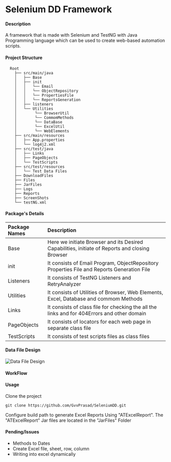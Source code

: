 # Selenium DD Framework

#### Description
A framework that is made with Selenium and TestNG with Java Programming language which can be used to create web-based automation scripts.<br>

#### Project Structure
```
  Root
    ├── src/main/java
    │	├── Base
    │	├── init
    │	│	└── Email
    │	│	└── ObjectRepository
    │	│	└── PropertiesFile
    │	│	└── ReportsGeneration
    │	├── listeners
    │	└── Utilities
    │		 └── BrowserUtil
    │		 └── CommomMethods
    │		 └── DataBase
    │		 └── ExcelUtil
    │		 └── WebElements
    ├── src/main/resources
    │	├── App.properties
    │	└── log4j2.xml  	
    ├── src/test/java    
    │	├── Links
    │	├── PageObjects
    │	└── TestScripts
    ├── src/test/resources
    │	└── Test Data Files
    ├── DownloadFiles
    ├── Files
    ├── JarFiles
    ├── Logs
    ├── Reports
    ├── ScreenShots
    └── testNG.xml
```

#### Package's Details
|Package Names|Description           							                                                                                   |
|:------------|:-----------------------------------------------------------------------------------------------------------------------------------|
|Base		  | Here we initiate Browser and its Desired Capabilities, initiate of Reports and closing Browser     |
|init		  |	It consists of Email Program, ObjectRepository Properties File and Reports Generation File |
|Listeners	  |	It consists of TestNG Listeners and RetryAnalyzer		                                                                           |
|Utilities	  |	It consists of Utilities of Browser, Web Elements, Excel, Database and commom Methods 		                                                                   
|Links		  |	It consists of class file for checking the all the links and for 404Errors and other domain		                                   |
|PageObjects  |	It consists of locators for each web page in separate class file 		                                                           |
|TestScripts  |	It consists of test scripts files as class files                		                                                           |


#### Data File Design
![Data File Design](https://github.com/GvvPrasad/javaSeleniumFramework/blob/master/Files/TestDataTemplate.PNG)


#### WorkFlow
 

#### Usage
Clone the project

```
git clone https://github.com/GvvPrasad/SeleniumDD.git
```

Configure build path to generate Excel Reports Using "ATExcelReport". The "ATExcelReport" Jar files are located in the "JarFiles" Folder 
         
#### Pending/Issues
* Methods to Dates
* Create Excel file, sheet, row, column  
* Writing into excel dynamically